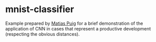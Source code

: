 [GitHubMP]:https://github.com/matipuig
# mnist-classifier
Example prepared by [Matias Puig][GitHubMP] for a brief demonstration of the application of CNN in cases that represent a productive development (respecting the obvious distances).
